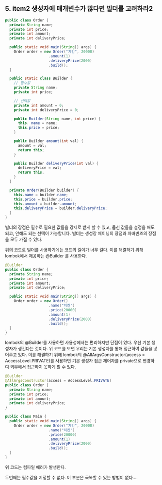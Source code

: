 ## 5. item2 생성자에 매개변수가 많다면 빌더를 고려하라2

````java
public class Order {
  private String name;
  private int price;
  private int amount;
  private int deliveryPrice;

  public static void main(String[] args) {
    Order order = new Order("치킨", 20000)
                    .amount(1)
                    .deliveryPrice(2000)
                    .build();
  }

  public static class Builder {
    // 필수값
    private String name;
    private int price;

    // 선택값
    private int amount = 0;
    private int deliveryPrice = 0;

    public Builder(String name, int price) {
      this. name = name;
      this.price = price;
    }

    public Builder amount(int val) {
      amount = val;
      return this;
    }

    public Builder deliveryPrice(int val) {
      deliveryPrice = val;
      return this;
    }
  }

  private Order(Builder builder) {
    this.name = builder.name;
    this.price = builder.price;
    this.amount = builder.amount;
    this.deliveryPrice = builder.deliveryPrice;
  }
}
````

빌더의 장점은 필수로 필요한 값들을 강제로 받게 할 수 있고, 옵션 값들을 설정을 해도 되고, 안해도 되는 선택이 가능합니다.
빌더는 생성장 체이닝의 장점과 자바빈즈의 장점을 모두 가질 수 있다.

위의 코드로 빌더를 사용하기에는 코드의 길이가 너무 길다. 이를 해결하기 위해 lombok에서 제공하는 @Builder 를 사용한다.
````java
@Builder
public class Order {
  private String name;
  private int price;
  private int amount;
  private int deliveryPrice;

  public static void main(String[] args) {
    Order order = new Order()
                    .name("치킨")
                    .price(20000)
                    .amount(1)
                    .deliveryPrice(2000)
                    .build();
  }
}
````

lombok의 @Builder를 사용하면 사용성에서는 편리하지만 단점이 있다.
우선 기본 생성자가 생긴다는 것이다.
위 코드를 보면 우리는 기본 생성자를 통해 접근하여 값들을 넣어주고 있다. 
이를 해결하기 위해 lombok의 @AllArgsConstructor(access = AccessLevel.PRIVATE)를 사용하면 기본 생성자 접근 제어자를 private으로 변경하여 외부에서 접근하지 못하게 할 수 있다. 

````java
@Builder
@AllArgsConstructor(access = AccessLevel.PRIVATE)
public class Order {
  private String name;
  private int price;
  private int amount;
  private int deliveryPrice;
}

public class Main {
  public static void main(String[] args) {
    Order order = new Order("치킨", 20000)
                    .name("치킨")
                    .price(20000)
                    .amount(1)
                    .deliveryPrice(2000)
                    .build();
  }
}
````

위 코드는 컴파일 에러가 발생한다.

두번째는 필수값을 지정할 수 없다.
이 부분은 극복할 수 있는 방법이 없다....
